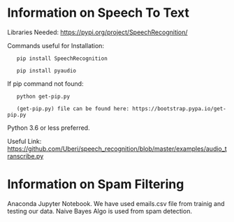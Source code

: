 # Information on Speech To Text
Libraries Needed: https://pypi.org/project/SpeechRecognition/

Commands useful for Installation:

       pip install SpeechRecognition

       pip install pyaudio

If pip command not found:
       
       python get-pip.py

       (get-pip.py) file can be found here: https://bootstrap.pypa.io/get-pip.py

Python 3.6 or less preferred.

Useful Link: https://github.com/Uberi/speech_recognition/blob/master/examples/audio_transcribe.py

# Information on Spam Filtering
Anaconda Jupyter Notebook.
We have used emails.csv file from trainig and testing our data.
Naive Bayes Algo is used from spam detection.
